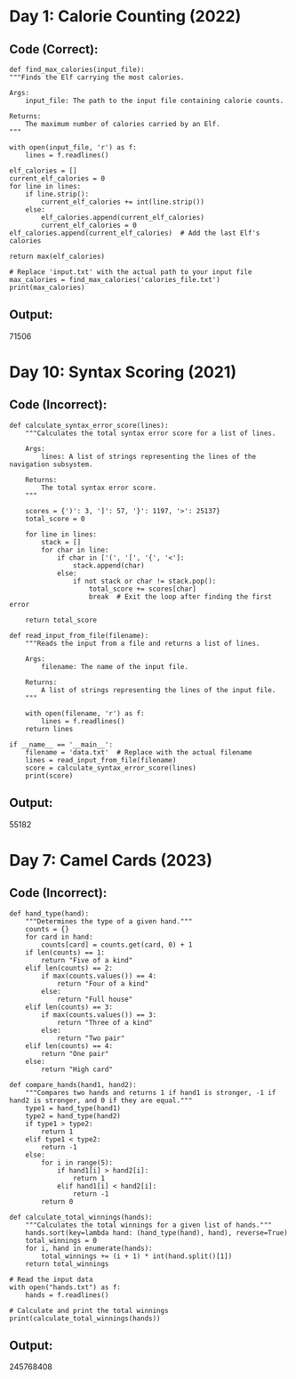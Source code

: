 # Day 1: Calorie Counting (2022)
## Code (Correct):
    def find_max_calories(input_file):
    """Finds the Elf carrying the most calories.

    Args:
        input_file: The path to the input file containing calorie counts.

    Returns:
        The maximum number of calories carried by an Elf.
    """

    with open(input_file, 'r') as f:
        lines = f.readlines()

    elf_calories = []
    current_elf_calories = 0
    for line in lines:
        if line.strip():
            current_elf_calories += int(line.strip())
        else:
            elf_calories.append(current_elf_calories)
            current_elf_calories = 0
    elf_calories.append(current_elf_calories)  # Add the last Elf's calories

    return max(elf_calories)

    # Replace 'input.txt' with the actual path to your input file
    max_calories = find_max_calories('calories_file.txt')
    print(max_calories)
  

## Output: 
71506
# Day 10: Syntax Scoring (2021)
## Code (Incorrect):
    def calculate_syntax_error_score(lines):
        """Calculates the total syntax error score for a list of lines.

        Args:
            lines: A list of strings representing the lines of the navigation subsystem.

        Returns:
            The total syntax error score.
        """

        scores = {')': 3, ']': 57, '}': 1197, '>': 25137}
        total_score = 0

        for line in lines:
            stack = []
            for char in line:
                if char in ['(', '[', '{', '<']:
                    stack.append(char)
                else:
                    if not stack or char != stack.pop():
                        total_score += scores[char]
                        break  # Exit the loop after finding the first error

        return total_score

    def read_input_from_file(filename):
        """Reads the input from a file and returns a list of lines.

        Args:
            filename: The name of the input file.

        Returns:
            A list of strings representing the lines of the input file.
        """

        with open(filename, 'r') as f:
            lines = f.readlines()
        return lines

    if __name__ == '__main__':
        filename = 'data.txt'  # Replace with the actual filename
        lines = read_input_from_file(filename)
        score = calculate_syntax_error_score(lines)
        print(score)
## Output:
55182 
# Day 7: Camel Cards (2023)
## Code (Incorrect):
    def hand_type(hand):
        """Determines the type of a given hand."""
        counts = {}
        for card in hand:
            counts[card] = counts.get(card, 0) + 1
        if len(counts) == 1:
            return "Five of a kind"
        elif len(counts) == 2:
            if max(counts.values()) == 4:
                return "Four of a kind"
            else:
                return "Full house"
        elif len(counts) == 3:
            if max(counts.values()) == 3:
                return "Three of a kind"
            else:
                return "Two pair"
        elif len(counts) == 4:
            return "One pair"
        else:
            return "High card"

    def compare_hands(hand1, hand2):
        """Compares two hands and returns 1 if hand1 is stronger, -1 if hand2 is stronger, and 0 if they are equal."""
        type1 = hand_type(hand1)
        type2 = hand_type(hand2)
        if type1 > type2:
            return 1
        elif type1 < type2:
            return -1
        else:
            for i in range(5):
                if hand1[i] > hand2[i]:
                    return 1
                elif hand1[i] < hand2[i]:
                    return -1
            return 0

    def calculate_total_winnings(hands):
        """Calculates the total winnings for a given list of hands."""
        hands.sort(key=lambda hand: (hand_type(hand), hand), reverse=True)
        total_winnings = 0
        for i, hand in enumerate(hands):
            total_winnings += (i + 1) * int(hand.split()[1])
        return total_winnings

    # Read the input data
    with open("hands.txt") as f:
        hands = f.readlines()

    # Calculate and print the total winnings
    print(calculate_total_winnings(hands))
## Output:
245768408
